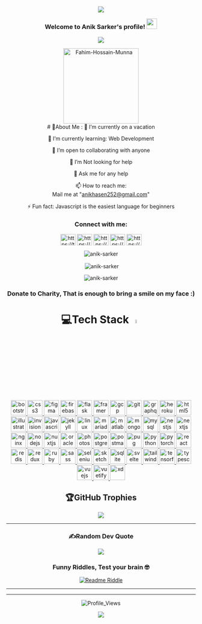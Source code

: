 <h3 align="center">

![](https://capsule-render.vercel.app/api?type=waving&color=gradient&height=100&section=header)


 <!-- <img src="https://camo.githubusercontent.com/5bbf8ca61ef5f92684489ace45ad6f45984fff87a621040c62b1fe31e3005ff9/687474703a2f2f692e696d6775722e636f6d2f436a34724d72532e676966" width="30"> -->
  Welcome to Anik Sarker's profile!
  <img src="https://media.giphy.com/media/hvRJCLFzcasrR4ia7z/giphy.gif" width="28">
</h3>
<p align="center">
  <a href="https://github.com/CodeWhiteWeb/CodeWhiteWeb"><img src="https://readme-typing-svg.herokuapp.com?color=%2336BCF7&center=true&vCenter=true&lines=Hi+%2C+welcome+to+my+Github+page;I+am+Fahim+Hossain+Munna;I+am+a+University+student;Web+Developer;PHP+Developer;NOOB+Developer;Cartoon+Lover+%3C3"></a>
</p>

<div align="center">
<img src="https://media.licdn.com/dms/image/C4E22AQHSxx5X93l2zQ/feedshare-shrink_2048_1536/0/1660142294971?e=2147483647&v=beta&t=CnoW2xcLLKyXytdXHJ0cmuHpRpXMioanNi5hnh7B9q0" alt="Fahim-Hossain-Munna" border="0" height='200' />
</div>
<div align="center">
# 💫About Me :
🔭 I’m currently on a vacation 
  
🌱 I’m currently learning: Web Development

  👯 I’m open to collaborating with anyone

  🤔 I’m Not looking for help

  💬 Ask me for any help

  📫 How to reach me:  
  Mail me at "anikhasen252@gmail.com"

⚡ Fun fact: Javascript is the easiest language for beginners


<h3>Connect with me:</h3>
<p>
<a href="https://twitter.com/https://twitter.com/fahimhossainmu2" target="_blank"><img align="center" src="https://raw.githubusercontent.com/rahuldkjain/github-profile-readme-generator/master/src/images/icons/Social/twitter.svg" alt="https://twitter.com/fahimhossainmu2" height="30" width="40" /></a>
<a href="https://linkedin.com/in/https://www.linkedin.com/in/fahim-hossain-munna-004a81219/" target="_blank"><img align="center" src="https://raw.githubusercontent.com/rahuldkjain/github-profile-readme-generator/master/src/images/icons/Social/linked-in-alt.svg" alt="https://www.linkedin.com/in/fahim-hossain-munna-004a81219/" height="30" width="40" /></a>
<a href="https://fb.com/https://www.facebook.com/fahimhossainmunna12/" target="_blank"><img align="center" src="https://raw.githubusercontent.com/rahuldkjain/github-profile-readme-generator/master/src/images/icons/Social/facebook.svg" alt="https://www.facebook.com/fahimhossainmunna12/" height="30" width="40" /></a>
<a href="https://instagram.com/https://www.instagram.com/mrvirgin___g0rila/" target="_blank"><img align="center" src="https://raw.githubusercontent.com/rahuldkjain/github-profile-readme-generator/master/src/images/icons/Social/instagram.svg" alt="https://www.instagram.com/mrvirgin___g0rila/" height="30" width="40" /></a>
<a href="https://www.youtube.com/c/https://www.youtube.com/@wexpartstation8469/featured" target="_blank"><img align="center" src="https://raw.githubusercontent.com/rahuldkjain/github-profile-readme-generator/master/src/images/icons/Social/youtube.svg" alt="https://www.youtube.com/@wexpartstation8469/featured" height="30" width="40" /></a>
</p>

<p><img align="center" src="https://github-readme-stats.vercel.app/api/top-langs?username=fahim-hossain-munna&show_icons=true&locale=en&layout=compact" alt="anik-sarker" /></p>

<p>&nbsp;<img align="center" src="https://github-readme-stats.vercel.app/api?username=fahim-hossain-munna&show_icons=true&locale=en" alt="anik-sarker" /></p>

<p><img align="center" src="https://github-readme-streak-stats.herokuapp.com/?user=fahim-hossain-munna&" alt="anik-sarker" /></p>


### Donate to Charity, That is enough to bring a smile on my face :)

# 💻Tech Stack <img src = "https://media2.giphy.com/media/QssGEmpkyEOhBCb7e1/giphy.gif?cid=ecf05e47a0n3gi1bfqntqmob8g9aid1oyj2wr3ds3mg700bl&rid=giphy.gif" width = 5%> 
<a href="https://getbootstrap.com" target="_blank" rel="noreferrer"> <img src="https://githubraw.com/devicons/devicon/master/icons/bootstrap/bootstrap-plain-wordmark.svg" alt="bootstrap" width="40" height="40"/> </a>  <a href="https://www.w3schools.com/css/" target="_blank" rel="noreferrer"> <img src="https://githubraw.com/devicons/devicon/master/icons/css3/css3-original-wordmark.svg" alt="css3" width="40" height="40"/> </a> <a href="https://www.figma.com/" target="_blank" rel="noreferrer"> <img src="https://www.vectorlogo.zone/logos/figma/figma-icon.svg" alt="figma" width="40" height="40"/> </a> <a href="https://firebase.google.com/" target="_blank" rel="noreferrer"> <img src="https://www.vectorlogo.zone/logos/firebase/firebase-icon.svg" alt="firebase" width="40" height="40"/> </a> <a href="https://flask.palletsprojects.com/" target="_blank" rel="noreferrer"> <img src="https://www.vectorlogo.zone/logos/pocoo_flask/pocoo_flask-icon.svg" alt="flask" width="40" height="40"/> </a> <a href="https://www.framer.com/" target="_blank" rel="noreferrer"> <img src="https://www.vectorlogo.zone/logos/framer/framer-icon.svg" alt="framer" width="40" height="40"/> </a> <a href="https://cloud.google.com" target="_blank" rel="noreferrer"> <img src="https://www.vectorlogo.zone/logos/google_cloud/google_cloud-icon.svg" alt="gcp" width="40" height="40"/> </a> <a href="https://git-scm.com/" target="_blank" rel="noreferrer"> <img src="https://www.vectorlogo.zone/logos/git-scm/git-scm-icon.svg" alt="git" width="40" height="40"/> </a> <a href="https://graphql.org" target="_blank" rel="noreferrer"> <img src="https://www.vectorlogo.zone/logos/graphql/graphql-icon.svg" alt="graphql" width="40" height="40"/> </a> <a href="https://heroku.com" target="_blank" rel="noreferrer"> <img src="https://www.vectorlogo.zone/logos/heroku/heroku-icon.svg" alt="heroku" width="40" height="40"/> </a> <a href="https://www.w3.org/html/" target="_blank" rel="noreferrer"> <img src="https://githubraw.com/devicons/devicon/master/icons/html5/html5-original-wordmark.svg" alt="html5" width="40" height="40"/> </a> <a href="https://www.adobe.com/in/products/illustrator.html" target="_blank" rel="noreferrer"> <img src="https://www.vectorlogo.zone/logos/adobe_illustrator/adobe_illustrator-icon.svg" alt="illustrator" width="40" height="40"/> </a> <a href="https://www.invisionapp.com/" target="_blank" rel="noreferrer"> <img src="https://www.vectorlogo.zone/logos/invisionapp/invisionapp-icon.svg" alt="invision" width="40" height="40"/> </a> <a href="https://developer.mozilla.org/en-US/docs/Web/JavaScript" target="_blank" rel="noreferrer"> <img src="https://githubraw.com/devicons/devicon/master/icons/javascript/javascript-original.svg" alt="javascript" width="40" height="40"/> </a> <a href="https://jekyllrb.com/" target="_blank" rel="noreferrer"> <img src="https://www.vectorlogo.zone/logos/jekyllrb/jekyllrb-icon.svg" alt="jekyll" width="40" height="40"/> </a> <a href="https://www.linux.org/" target="_blank" rel="noreferrer"> <img src="https://githubraw.com/devicons/devicon/master/icons/linux/linux-original.svg" alt="linux" width="40" height="40"/> </a> <a href="https://mariadb.org/" target="_blank" rel="noreferrer"> <img src="https://www.vectorlogo.zone/logos/mariadb/mariadb-icon.svg" alt="mariadb" width="40" height="40"/> </a> <a href="https://www.mathworks.com/" target="_blank" rel="noreferrer"> <img src="https://upload.wikimedia.org/wikipedia/commons/2/21/Matlab_Logo.png" alt="matlab" width="40" height="40"/> </a> <a href="https://www.mongodb.com/" target="_blank" rel="noreferrer"> <img src="https://githubraw.com/devicons/devicon/master/icons/mongodb/mongodb-original-wordmark.svg" alt="mongodb" width="40" height="40"/> </a> <a href="https://www.mysql.com/" target="_blank" rel="noreferrer"> <img src="https://githubraw.com/devicons/devicon/master/icons/mysql/mysql-original-wordmark.svg" alt="mysql" width="40" height="40"/> </a> <a href="https://nestjs.com/" target="_blank" rel="noreferrer"> <img src="https://githubraw.com/devicons/devicon/master/icons/nestjs/nestjs-plain.svg" alt="nestjs" width="40" height="40"/> </a> <a href="https://nextjs.org/" target="_blank" rel="noreferrer"> <img src="https://cdn.worldvectorlogo.com/logos/nextjs-2.svg" alt="nextjs" width="40" height="40"/> </a> <a href="https://www.nginx.com" target="_blank" rel="noreferrer"> <img src="https://githubraw.com/devicons/devicon/master/icons/nginx/nginx-original.svg" alt="nginx" width="40" height="40"/> </a> <a href="https://nodejs.org" target="_blank" rel="noreferrer"> <img src="https://githubraw.com/devicons/devicon/master/icons/nodejs/nodejs-original-wordmark.svg" alt="nodejs" width="40" height="40"/> </a> <a href="https://nuxtjs.org/" target="_blank" rel="noreferrer"> <img src="https://www.vectorlogo.zone/logos/nuxtjs/nuxtjs-icon.svg" alt="nuxtjs" width="40" height="40"/> </a> <a href="https://www.oracle.com/" target="_blank" rel="noreferrer"> <img src="https://githubraw.com/devicons/devicon/master/icons/oracle/oracle-original.svg" alt="oracle" width="40" height="40"/> </a> <a href="https://www.photoshop.com/en" target="_blank" rel="noreferrer"> <img src="https://githubraw.com/devicons/devicon/master/icons/photoshop/photoshop-line.svg" alt="photoshop" width="40" height="40"/> </a> <a href="https://www.postgresql.org" target="_blank" rel="noreferrer"> <img src="https://githubraw.com/devicons/devicon/master/icons/postgresql/postgresql-original-wordmark.svg" alt="postgresql" width="40" height="40"/> </a> <a href="https://postman.com" target="_blank" rel="noreferrer"> <img src="https://www.vectorlogo.zone/logos/getpostman/getpostman-icon.svg" alt="postman" width="40" height="40"/> </a> <a href="https://pugjs.org" target="_blank" rel="noreferrer"> <img src="https://cdn.worldvectorlogo.com/logos/pug.svg" alt="pug" width="40" height="40"/> </a> <a href="https://www.python.org" target="_blank" rel="noreferrer"> <img src="https://githubraw.com/devicons/devicon/master/icons/python/python-original.svg" alt="python" width="40" height="40"/> </a> <a href="https://pytorch.org/" target="_blank" rel="noreferrer"> <img src="https://www.vectorlogo.zone/logos/pytorch/pytorch-icon.svg" alt="pytorch" width="40" height="40"/> </a> <a href="https://reactjs.org/" target="_blank" rel="noreferrer"> <img src="https://githubraw.com/devicons/devicon/master/icons/react/react-original-wordmark.svg" alt="react" width="40" height="40"/> </a> <a href="https://redis.io" target="_blank" rel="noreferrer"> <img src="https://githubraw.com/devicons/devicon/master/icons/redis/redis-original-wordmark.svg" alt="redis" width="40" height="40"/> </a> <a href="https://redux.js.org" target="_blank" rel="noreferrer"> <img src="https://githubraw.com/devicons/devicon/master/icons/redux/redux-original.svg" alt="redux" width="40" height="40"/> </a> <a href="https://www.ruby-lang.org/en/" target="_blank" rel="noreferrer"> <img src="https://githubraw.com/devicons/devicon/master/icons/ruby/ruby-original.svg" alt="ruby" width="40" height="40"/> </a> <a href="https://sass-lang.com" target="_blank" rel="noreferrer"> <img src="https://githubraw.com/devicons/devicon/master/icons/sass/sass-original.svg" alt="sass" width="40" height="40"/> </a> <a href="https://www.selenium.dev" target="_blank" rel="noreferrer"> <img src="https://githubraw.com/detain/svg-logos/780f25886640cef088af994181646db2f6b1a3f8/svg/selenium-logo.svg" alt="selenium" width="40" height="40"/> </a> <a href="https://www.sketch.com/" target="_blank" rel="noreferrer"> <img src="https://www.vectorlogo.zone/logos/sketchapp/sketchapp-icon.svg" alt="sketch" width="40" height="40"/> </a> <a href="https://www.sqlite.org/" target="_blank" rel="noreferrer"> <img src="https://www.vectorlogo.zone/logos/sqlite/sqlite-icon.svg" alt="sqlite" width="40" height="40"/> </a> <a href="https://svelte.dev" target="_blank" rel="noreferrer"> <img src="https://upload.wikimedia.org/wikipedia/commons/1/1b/Svelte_Logo.svg" alt="svelte" width="40" height="40"/> </a> <a href="https://tailwindcss.com/" target="_blank" rel="noreferrer"> <img src="https://www.vectorlogo.zone/logos/tailwindcss/tailwindcss-icon.svg" alt="tailwind" width="40" height="40"/> </a> <a href="https://www.tensorflow.org" target="_blank" rel="noreferrer"> <img src="https://www.vectorlogo.zone/logos/tensorflow/tensorflow-icon.svg" alt="tensorflow" width="40" height="40"/> </a> <a href="https://www.typescriptlang.org/" target="_blank" rel="noreferrer"> <img src="https://githubraw.com/devicons/devicon/master/icons/typescript/typescript-original.svg" alt="typescript" width="40" height="40"/> </a> <a href="https://vuejs.org/" target="_blank" rel="noreferrer"> <img src="https://githubraw.com/devicons/devicon/master/icons/vuejs/vuejs-original-wordmark.svg" alt="vuejs" width="40" height="40"/> </a> <a href="https://vuetifyjs.com/en/" target="_blank" rel="noreferrer"> <img src="https://bestofjs.org/logos/vuetify.svg" alt="vuetify" width="40" height="40"/> </a> <a href="https://www.adobe.com/products/xd.html" target="_blank" rel="noreferrer"> <img src="https://cdn.worldvectorlogo.com/logos/adobe-xd.svg" alt="xd" width="40" height="40"/> </a>

## 🏆GitHub Trophies
[![](https://github-profile-trophy.vercel.app/?username=Fahim-Hossain-Munna&theme=dracula&no-frame=false&no-bg=false&margin-w=4&row=2&column=4)](https://github-profile-trophy.vercel.app/?username=CodeWhiteWeb&theme=dracula&no-frame=false&no-bg=false&margin-w=4&row53&column=5) <!--<a href="https://app.daily.dev/CodeWhiteWeb"><img src="https://github.com/CodeWhiteWeb/CodeWhiteWeb/blob/main/devcard.svg" width="175" alt="CodeWhiteWebs's Dev Card"/></a><br>-->
<!--![trophy](https://metrics.lecoq.io/CodeWhiteWeb?template=classic&base.header=0&base.activity=0&base.community=0&base.repositories=0&base.metadata=0&achievements=1&notable=1&achievements.threshold=C&achievements.secrets=true&achievements.display=compact&achievements.limit=0&notable.from=organization&notable.repositories=true&config.timezone=Asia%2FCalcutta)-->

---
  
### ✍️Random Dev Quote
![](https://quotes-github-readme.vercel.app/api?type=horizontal&theme=dracula)

  
### Funny Riddles, Test your brain 🤓

[![Readme Riddle](https://github-readme-riddle.vercel.app/api?type=horizontal&theme=dracula)](https://github.com/CodeWhiteWeb/github-readme-riddle)

---

---
![Profile_Views](https://komarev.com/ghpvc/?username=Fahim-Hossain-Munna&style=for-the-badge&label=Visitors+Count&color=brightgreen)


![](https://capsule-render.vercel.app/api?type=waving&color=gradient&height=100&section=footer)

</div>




  
